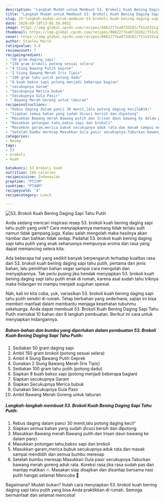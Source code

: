 ```yaml
---
description: "Langkah Mudah untuk Membuat 53. Brokoli Kuah Bening Daging Sapi Tahu Putih yang Enak Banget"
title: "Langkah Mudah untuk Membuat 53. Brokoli Kuah Bening Daging Sapi Tahu Putih yang Enak Banget"
slug: 25-langkah-mudah-untuk-membuat-53-brokoli-kuah-bening-daging-sapi-tahu-putih-yang-enak-banget
date: 2020-09-10T13:05:59.803Z
image: https://img-global.cpcdn.com/recipes/8862277ea072d282/751x532cq70/53-brokoli-kuah-bening-daging-sapi-tahu-putih-foto-resep-utama.jpg
thumbnail: https://img-global.cpcdn.com/recipes/8862277ea072d282/751x532cq70/53-brokoli-kuah-bening-daging-sapi-tahu-putih-foto-resep-utama.jpg
cover: https://img-global.cpcdn.com/recipes/8862277ea072d282/751x532cq70/53-brokoli-kuah-bening-daging-sapi-tahu-putih-foto-resep-utama.jpg
author: Stanley Marsh
ratingvalue: 3.8
reviewcount: 7
recipeingredient:
- "50 gram daging sapi"
- "150 gram brokoli potong sesuai selera"
- "4 Siung Bawang Putih Geprek"
- "2 Siung Bawang Merah Iris Tipis"
- "100 gram tahu putih potong dadu"
- "8 buah bakso sapi potong menjadi beberapa bagian"
- "secukupnya Garam"
- "Secukupnya Merica bubuk"
- "Secukupnya Gula Pasir"
- " Bawang Merah Goreng untuk taburan"
recipeinstructions:
- "Rebus daging dalam panci 30 menit,lalu potong daging kecil&#34;"
- "Siapkan semua bahan yang sudah dicuci bersih dan dipotong"
- "Masukkan Bawang merah Bawang putih dan Irisan daun bawang ke dalam panci"
- "Masukkan potongan tahu,bakso sapi dan brokoli"
- "Masukkan garam,merica bubuk secukupnya aduk rata dan masak sampai mendidih dan semua bumbu meresap"
- "Setelah bumbu meresap Masukkan Gula pasir secukupnya.Taburkan bawang merah goreng aduk rata. Koreksi rasa jika rasa sudah pas dan mantap matikan 🔥. Masakan siap disajikan dan disantap bersama nasi putih hangat.selamat Mencoba 🤗"
categories:
- Resep
tags:
- 53
- brokoli
- kuah

katakunci: 53 brokoli kuah 
nutrition: 189 calories
recipecuisine: Indonesian
preptime: "PT27M"
cooktime: "PT48M"
recipeyield: "4"
recipecategory: Lunch

---
```



![53. Brokoli Kuah Bening Daging Sapi Tahu Putih](https://img-global.cpcdn.com/recipes/8862277ea072d282/751x532cq70/53-brokoli-kuah-bening-daging-sapi-tahu-putih-foto-resep-utama.jpg)

Anda sedang mencari inspirasi resep 53. brokoli kuah bening daging sapi tahu putih yang unik? Cara menyiapkannya memang tidak terlalu sulit namun tidak gampang juga. Kalau salah mengolah maka hasilnya akan hambar dan bahkan tidak sedap. Padahal 53. brokoli kuah bening daging sapi tahu putih yang enak seharusnya mempunyai aroma dan rasa yang dapat memancing selera kita.



Ada beberapa hal yang sedikit banyak berpengaruh terhadap kualitas rasa dari 53. brokoli kuah bening daging sapi tahu putih, pertama dari jenis bahan, lalu pemilihan bahan segar sampai cara mengolah dan menyajikannya. Tak perlu pusing jika hendak menyiapkan 53. brokoli kuah bening daging sapi tahu putih enak di rumah, karena asal sudah tahu triknya maka hidangan ini mampu menjadi suguhan spesial.


Nah, kali ini kita coba, yuk, variasikan 53. brokoli kuah bening daging sapi tahu putih sendiri di rumah. Tetap berbahan yang sederhana, sajian ini bisa memberi manfaat dalam membantu menjaga kesehatan tubuhmu sekeluarga. Anda dapat membuat 53. Brokoli Kuah Bening Daging Sapi Tahu Putih memakai 10 bahan dan 6 langkah pembuatan. Berikut ini cara untuk menyiapkan hidangannya.

<!--inarticleads1-->

##### Bahan-bahan dan bumbu yang diperlukan dalam pembuatan 53. Brokoli Kuah Bening Daging Sapi Tahu Putih:

1. Sediakan 50 gram daging sapi
1. Ambil 150 gram brokoli (potong sesuai selera)
1. Ambil 4 Siung Bawang Putih Geprek
1. Gunakan 2 Siung Bawang Merah (Iris Tipis)
1. Sediakan 100 gram tahu putih (potong dadu)
1. Siapkan 8 buah bakso sapi (potong menjadi beberapa bagian)
1. Siapkan secukupnya Garam
1. Siapkan Secukupnya Merica bubuk
1. Gunakan Secukupnya Gula Pasir
1. Ambil  Bawang Merah Goreng untuk taburan




<!--inarticleads2-->

##### Langkah-langkah membuat 53. Brokoli Kuah Bening Daging Sapi Tahu Putih:

1. Rebus daging dalam panci 30 menit,lalu potong daging kecil&#34;
1. Siapkan semua bahan yang sudah dicuci bersih dan dipotong
1. Masukkan Bawang merah Bawang putih dan Irisan daun bawang ke dalam panci
1. Masukkan potongan tahu,bakso sapi dan brokoli
1. Masukkan garam,merica bubuk secukupnya aduk rata dan masak sampai mendidih dan semua bumbu meresap
1. Setelah bumbu meresap Masukkan Gula pasir secukupnya.Taburkan bawang merah goreng aduk rata. Koreksi rasa jika rasa sudah pas dan mantap matikan 🔥. Masakan siap disajikan dan disantap bersama nasi putih hangat.selamat Mencoba 🤗




Bagaimana? Mudah bukan? Itulah cara menyiapkan 53. brokoli kuah bening daging sapi tahu putih yang bisa Anda praktikkan di rumah. Semoga bermanfaat dan selamat mencoba!
